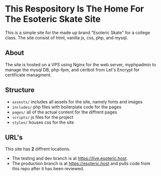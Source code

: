 # This Respository Is The Home For The Esoteric Skate Site

This is a simple site for the made up brand "Esoteric Skate" for a college class. The site consist of html, vanilla js, css, php, and mysql.

## About
The site is hosted on a VPS using Nginx for the web server, myphpadmin to manage the mysql DB, php-fpm, and certbot from Let's Encrypt for certificate managment.  

## Structure
- `assests/` includes all assets for the site, namely fonts and images
- `includes/` php files with boilerplate code for the pages
- `pages/` all of the actual content for the diffrent pages
- `scripts/` js files for the project
- `styles/` houses css for the site

## URL's
This site has **2** diffrent locations.
- The testing and dev branch is at https://live.esoteric.host.
- The production branch is at https://esoteric.host and pulls code from this repo after it has been reviewed.
